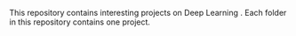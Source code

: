This repository contains interesting projects on Deep Learning . Each folder in this repository contains one project.
